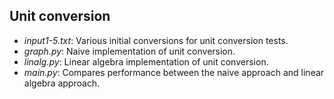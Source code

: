## Unit conversion
* _input1-5.txt_: Various initial conversions for unit conversion tests.
* _graph.py_: Naive implementation of unit conversion.
* _linalg.py_: Linear algebra implementation of unit conversion.
* _main.py_: Compares performance between the naive approach and linear algebra approach.
